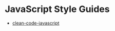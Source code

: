 # JavaScript Style Guides

- [clean-code-javascript](https://github.com/ryanmcdermott/clean-code-javascript)
